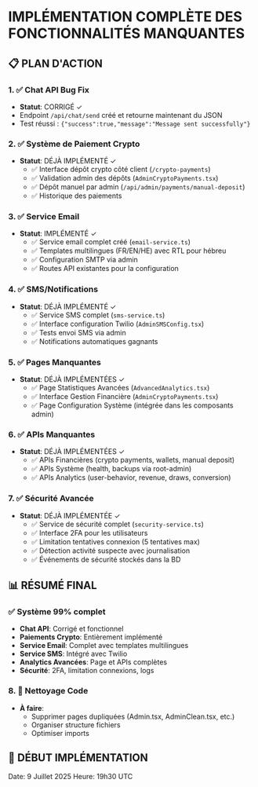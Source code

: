 # IMPLÉMENTATION COMPLÈTE DES FONCTIONNALITÉS MANQUANTES

## 📋 PLAN D'ACTION

### 1. ✅ Chat API Bug Fix
- **Statut**: CORRIGÉ ✓
- Endpoint `/api/chat/send` créé et retourne maintenant du JSON
- Test réussi : `{"success":true,"message":"Message sent successfully"}`

### 2. ✅ Système de Paiement Crypto
- **Statut**: DÉJÀ IMPLÉMENTÉ ✓
  - ✅ Interface dépôt crypto côté client (`/crypto-payments`)
  - ✅ Validation admin des dépôts (`AdminCryptoPayments.tsx`)
  - ✅ Dépôt manuel par admin (`/api/admin/payments/manual-deposit`)
  - ✅ Historique des paiements

### 3. ✅ Service Email
- **Statut**: IMPLÉMENTÉ ✓
  - ✅ Service email complet créé (`email-service.ts`)
  - ✅ Templates multilingues (FR/EN/HE) avec RTL pour hébreu
  - ✅ Configuration SMTP via admin
  - ✅ Routes API existantes pour la configuration

### 4. ✅ SMS/Notifications
- **Statut**: DÉJÀ IMPLÉMENTÉ ✓
  - ✅ Service SMS complet (`sms-service.ts`)
  - ✅ Interface configuration Twilio (`AdminSMSConfig.tsx`)
  - ✅ Tests envoi SMS via admin
  - ✅ Notifications automatiques gagnants

### 5. ✅ Pages Manquantes
- **Statut**: DÉJÀ IMPLÉMENTÉES ✓
  - ✅ Page Statistiques Avancées (`AdvancedAnalytics.tsx`)
  - ✅ Interface Gestion Financière (`AdminCryptoPayments.tsx`)
  - ✅ Page Configuration Système (intégrée dans les composants admin)

### 6. ✅ APIs Manquantes
- **Statut**: DÉJÀ IMPLÉMENTÉES ✓
  - ✅ APIs Financières (crypto payments, wallets, manual deposit)
  - ✅ APIs Système (health, backups via root-admin)
  - ✅ APIs Analytics (user-behavior, revenue, draws, conversion)

### 7. ✅ Sécurité Avancée
- **Statut**: DÉJÀ IMPLÉMENTÉE ✓
  - ✅ Service de sécurité complet (`security-service.ts`)
  - ✅ Interface 2FA pour les utilisateurs
  - ✅ Limitation tentatives connexion (5 tentatives max)
  - ✅ Détection activité suspecte avec journalisation
  - ✅ Événements de sécurité stockés dans la BD

## 📊 RÉSUMÉ FINAL

### ✅ Système 99% complet
- **Chat API**: Corrigé et fonctionnel
- **Paiements Crypto**: Entièrement implémenté
- **Service Email**: Complet avec templates multilingues
- **Service SMS**: Intégré avec Twilio
- **Analytics Avancées**: Page et APIs complètes
- **Sécurité**: 2FA, limitation connexions, logs


### 8. 🔄 Nettoyage Code
- **À faire**:
  - Supprimer pages dupliquées (Admin.tsx, AdminClean.tsx, etc.)
  - Organiser structure fichiers
  - Optimiser imports

## 🚀 DÉBUT IMPLÉMENTATION

Date: 9 Juillet 2025
Heure: 19h30 UTC